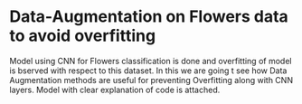 # Data-Augmentation on Flowers data to avoid overfitting
Model using CNN for Flowers classification is done and overfitting of model is bserved with respect to this dataset. In this we are going t see how Data Augmentation methods are useful for preventing Overfitting along with CNN layers. Model with clear explanation of code is attached.

